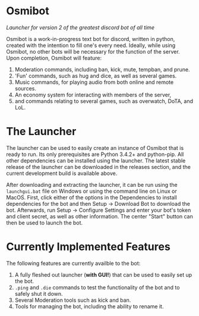 # Osmibot
_Launcher for version 2 of the greatest discord bot of all time_

Osmibot is a work-in-progress text bot for discord, written in python, created with the intention to fill one's every need.
Ideally, while using Osmibot, no other bots will be necessary for the function of the server.
Upon completion, Osmibot will feature:
1. Moderation commands, including ban, kick, mute, tempban, and prune.
2. 'Fun' commands, such as hug and dice, as well as several games.
3. Music commands, for playing audio from both online and remote sources.
4. An economy system for interacting with members of the server,
5. and commands relating to several games, such as overwatch, DoTA, and LoL.

# The Launcher
The launcher can be used to easily create an instance of Osmibot that is ready to run.
Its only prerequisites are Python 3.4.2+ and python-pip. All other dependencies can be installed using the launcher.
The latest stable release of the launcher can be downloaded in the releases section, and the current development build
is available above. 

After downloading and extracting the launcher, it can be run using the `launchgui.bat` file on Windows or using the
command line on Linux or MacOS. First, click either of the options in the Dependencies to install dependencies for 
the bot and then Setup -> Download Bot to download the bot. Afterwards, run Setup -> Configure Settings and enter your bot's token
and client secret, as well as other information. The center "Start" button can then be used to launch the bot.

# Currently Implemented Features
The following features are currently availble to the bot:
1. A fully fleshed out launcher (__with GUI!__) that can be used to easily set up the bot.
2. `.ping` and `.die` commands to test the functionality of the bot and to safely shut it down.
3. Several Moderation tools such as kick and ban.
4. Tools for managing the bot, including the ability to rename it.

